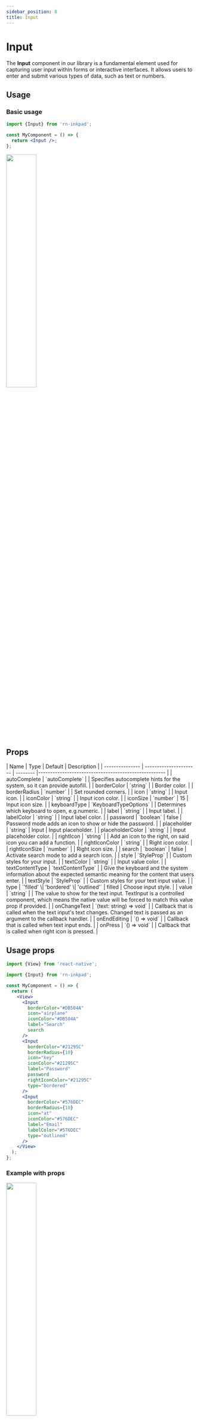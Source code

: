 ```yaml
---
sidebar_position: 8
title: Input
---
```


# Input

The **Input** component in our library is a fundamental element used for capturing user input within forms or interactive interfaces. It allows users to enter and submit various types of data, such as text or numbers.

## Usage

### Basic usage

```jsx
import {Input} from 'rn-inkpad';

const MyComponent = () => {
  return <Input />;
};
```

<img width="40%"  src="/img/input/input-simple.png" />

## Props

<div class="table-responsive">
| Name | Type | Default | Description |
| --------------- | ---------------------- | -------- |----------------------------------------------------- |
| autoComplete | `autoComplete` | | Specifies autocomplete hints for the system, so it can provide autofill. |
| borderColor | `string` | | Border color. |
| borderRadius | `number` | | Set rounded corners. |
| icon | `string` | | Input icon. |
| iconColor | `string` | | Input icon color. |
| iconSize | `number` | 15 | Input icon size. |
| keyboardType | `KeyboardTypeOptions` | | Determines which keyboard to open, e.g.numeric. |
| label | `string` | | Input label. |
| labelColor | `string` | | Input label color. |
| password | `boolean` | false | Password mode adds an icon to show or hide the password. |
| placeholder | `string` | Input | Input placeholder. |
| placeholderColor | `string` | | Input placeholder color. |
| rightIcon | `string` | | Add an icon to the right, on said icon you can add a function. |
| rightIconColor | `string` | | Right icon color. |
| rightIconSize | `number` | | Right icon size. |
| search | `boolean` | false | Activate search mode to add a search icon. |
| style | `StyleProp<ViewStyle>` | | Custom styles for your input. |
| textColor | `string` | | Input value color. |
| textContentType | `textContentType` | | Give the keyboard and the system information about the expected semantic meaning for the content that users enter. |
| textStyle | `StyleProp<TextStyle>` | | Custom styles for your text input value. |
| type | `'filled' \| 'bordered' \| 'outlined'` | filled | Choose input style. |
| value | `string` | | The value to show for the text input. TextInput is a controlled component, which means the native value will be forced to match this value prop if provided. |
| onChangeText | `(text: string) => void` | | Callback that is called when the text input's text changes. Changed text is passed as an argument to the callback handler. |
| onEndEditing | `() => void` | | Callback that is called when text input ends. |
| onPress | `() => void` | | Callback that is called when right icon is pressed. |
</div>

## Usage props

```jsx
import {View} from 'react-native';

import {Input} from 'rn-inkpad';

const MyComponent = () => {
  return (
    <View>
      <Input
        borderColor="#DB504A"
        icon="airplane"
        iconColor="#DB504A"
        label="Search"
        search
      />
      <Input
        borderColor="#21295C"
        borderRadius={10}
        icon="key"
        iconColor="#21295C"
        label="Password"
        password
        rightIconColor="#21295C"
        type="bordered"
      />
      <Input
        borderColor="#576DEC"
        borderRadius={10}
        icon="at"
        iconColor="#576DEC"
        label="Email"
        labelColor="#576DEC"
        type="outlined"
      />
    </View>
  );
};
```

### Example with props

<img width="40%"  src="/img/input/input-props.png" />
